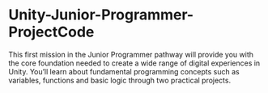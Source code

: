 # Unity-Junior-Programmer-ProjectCode
This first mission in the Junior Programmer pathway will provide you with the core foundation needed to create a wide range of digital experiences in Unity. You’ll learn about fundamental programming concepts such as variables, functions and basic logic through two practical projects.
